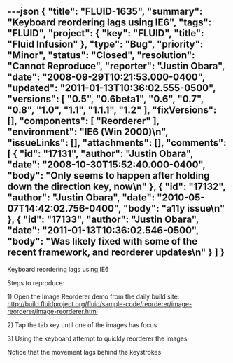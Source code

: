 ---json
{
  "title": "FLUID-1635",
  "summary": "Keyboard reordering lags using IE6",
  "tags": "FLUID",
  "project": {
    "key": "FLUID",
    "title": "Fluid Infusion"
  },
  "type": "Bug",
  "priority": "Minor",
  "status": "Closed",
  "resolution": "Cannot Reproduce",
  "reporter": "Justin Obara",
  "date": "2008-09-29T10:21:53.000-0400",
  "updated": "2011-01-13T10:36:02.555-0500",
  "versions": [
    "0.5",
    "0.6beta1",
    "0.6",
    "0.7",
    "0.8",
    "1.0",
    "1.1",
    "1.1.1",
    "1.2"
  ],
  "fixVersions": [],
  "components": [
    "Reorderer"
  ],
  "environment": "IE6 (Win 2000)\n",
  "issueLinks": [],
  "attachments": [],
  "comments": [
    {
      "id": "17131",
      "author": "Justin Obara",
      "date": "2008-10-30T15:52:40.000-0400",
      "body": "Only seems to happen after holding down the direction key, now\n"
    },
    {
      "id": "17132",
      "author": "Justin Obara",
      "date": "2010-05-07T14:42:02.756-0400",
      "body": "a11y issue\n"
    },
    {
      "id": "17133",
      "author": "Justin Obara",
      "date": "2011-01-13T10:36:02.546-0500",
      "body": "Was likely fixed with some of the recent framework, and reorderer updates\n"
    }
  ]
}
---
Keyboard reordering lags using IE6

Steps to reproduce:

1\) Open the Image Reorderer demo from the daily build site:\
<http://build.fluidproject.org/fluid/sample-code/reorderer/image-reorderer/image-reorderer.html>

2\) Tap the tab key until one of the images has focus

3\) Using the keyboard attempt to quickly reorderer the images

Notice that the movement lags behind the keystrokes

        